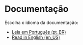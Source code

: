 # Documentação

Escolha o idioma da documentação:

- [Leia em Português (pt_BR)](README_pt_BR.md)
- [Read in English (en_US)](README_us_EN.md)

